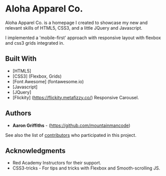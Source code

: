  # Aloha Apparel Co.

  Aloha Apparel Co. is a homepage I created to showcase my new and relevant skills of HTML5, CSS3, and a little JQuery and Javascript.

  I implemented a 'mobile-first' approach with responsive layout with flexbox and css3 grids integrated in. 

## Built With

* [HTML5]
* [CSS3] (Flexbox, Grids)
* [Font Awesome] (fontawesome.io) 
* [Javascript]
* [JQuery]
* [Flickity] (https://flickity.metafizzy.co/) Responsive Carousel.

## Authors

* **Aaron Griffiths** - (https://github.com/mountainmancode)

See also the list of [contributors](https://github.com/your/project/contributors) who participated in this project.

## Acknowledgments

* Red Academy Instructors for their support.
* CSS3-tricks - For tips and tricks with Flexbox and Smooth-scrolling JS.